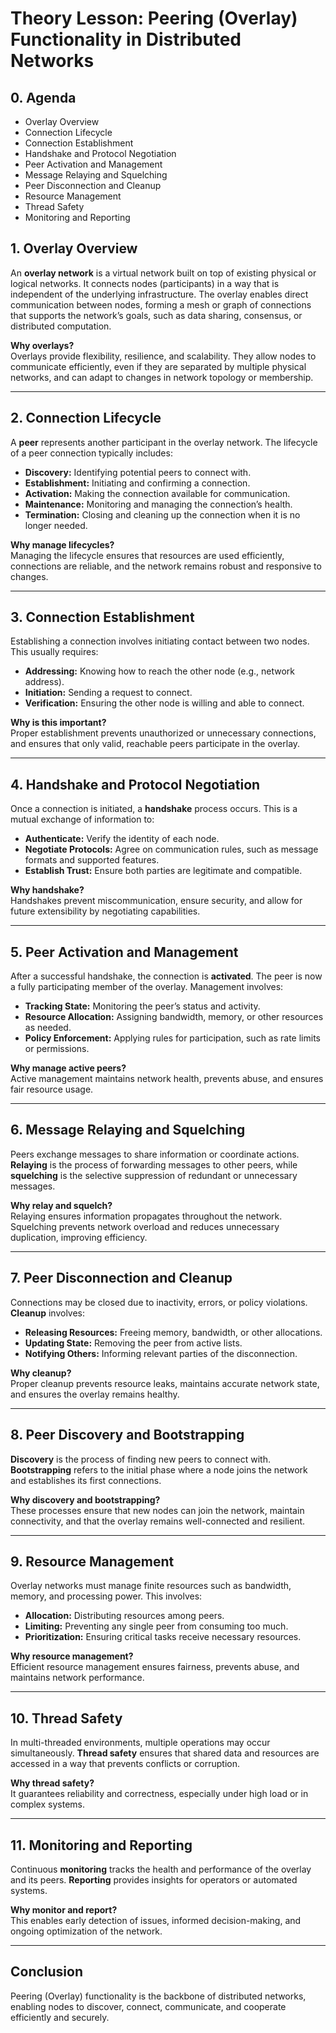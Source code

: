 # Theory Lesson: Peering (Overlay) Functionality in Distributed Networks

## 0. Agenda

- Overlay Overview
- Connection Lifecycle
- Connection Establishment
- Handshake and Protocol Negotiation
- Peer Activation and Management
- Message Relaying and Squelching
- Peer Disconnection and Cleanup
- Resource Management
- Thread Safety
- Monitoring and Reporting

## 1. Overlay Overview

An **overlay network** is a virtual network built on top of existing physical or logical networks. It connects nodes (participants) in a way that is independent of the underlying infrastructure. The overlay enables direct communication between nodes, forming a mesh or graph of connections that supports the network’s goals, such as data sharing, consensus, or distributed computation.

**Why overlays?**  
Overlays provide flexibility, resilience, and scalability. They allow nodes to communicate efficiently, even if they are separated by multiple physical networks, and can adapt to changes in network topology or membership.

---

## 2. Connection Lifecycle

A **peer** represents another participant in the overlay network. The lifecycle of a peer connection typically includes:

- **Discovery:** Identifying potential peers to connect with.
- **Establishment:** Initiating and confirming a connection.
- **Activation:** Making the connection available for communication.
- **Maintenance:** Monitoring and managing the connection’s health.
- **Termination:** Closing and cleaning up the connection when it is no longer needed.

**Why manage lifecycles?**  
Managing the lifecycle ensures that resources are used efficiently, connections are reliable, and the network remains robust and responsive to changes.

---

## 3. Connection Establishment

Establishing a connection involves initiating contact between two nodes. This usually requires:

- **Addressing:** Knowing how to reach the other node (e.g., network address).
- **Initiation:** Sending a request to connect.
- **Verification:** Ensuring the other node is willing and able to connect.

**Why is this important?**  
Proper establishment prevents unauthorized or unnecessary connections, and ensures that only valid, reachable peers participate in the overlay.

---

## 4. Handshake and Protocol Negotiation

Once a connection is initiated, a **handshake** process occurs. This is a mutual exchange of information to:

- **Authenticate:** Verify the identity of each node.
- **Negotiate Protocols:** Agree on communication rules, such as message formats and supported features.
- **Establish Trust:** Ensure both parties are legitimate and compatible.

**Why handshake?**  
Handshakes prevent miscommunication, ensure security, and allow for future extensibility by negotiating capabilities.

---

## 5. Peer Activation and Management

After a successful handshake, the connection is **activated**. The peer is now a fully participating member of the overlay. Management involves:

- **Tracking State:** Monitoring the peer’s status and activity.
- **Resource Allocation:** Assigning bandwidth, memory, or other resources as needed.
- **Policy Enforcement:** Applying rules for participation, such as rate limits or permissions.

**Why manage active peers?**  
Active management maintains network health, prevents abuse, and ensures fair resource usage.

---

## 6. Message Relaying and Squelching

Peers exchange messages to share information or coordinate actions. **Relaying** is the process of forwarding messages to other peers, while **squelching** is the selective suppression of redundant or unnecessary messages.

**Why relay and squelch?**  
Relaying ensures information propagates throughout the network. Squelching prevents network overload and reduces unnecessary duplication, improving efficiency.

---

## 7. Peer Disconnection and Cleanup

Connections may be closed due to inactivity, errors, or policy violations. **Cleanup** involves:

- **Releasing Resources:** Freeing memory, bandwidth, or other allocations.
- **Updating State:** Removing the peer from active lists.
- **Notifying Others:** Informing relevant parties of the disconnection.

**Why cleanup?**  
Proper cleanup prevents resource leaks, maintains accurate network state, and ensures the overlay remains healthy.

---

## 8. Peer Discovery and Bootstrapping

**Discovery** is the process of finding new peers to connect with. **Bootstrapping** refers to the initial phase where a node joins the network and establishes its first connections.

**Why discovery and bootstrapping?**  
These processes ensure that new nodes can join the network, maintain connectivity, and that the overlay remains well-connected and resilient.

---

## 9. Resource Management

Overlay networks must manage finite resources such as bandwidth, memory, and processing power. This involves:

- **Allocation:** Distributing resources among peers.
- **Limiting:** Preventing any single peer from consuming too much.
- **Prioritization:** Ensuring critical tasks receive necessary resources.

**Why resource management?**  
Efficient resource management ensures fairness, prevents abuse, and maintains network performance.

---

## 10. Thread Safety

In multi-threaded environments, multiple operations may occur simultaneously. **Thread safety** ensures that shared data and resources are accessed in a way that prevents conflicts or corruption.

**Why thread safety?**  
It guarantees reliability and correctness, especially under high load or in complex systems.

---

## 11. Monitoring and Reporting

Continuous **monitoring** tracks the health and performance of the overlay and its peers. **Reporting** provides insights for operators or automated systems.

**Why monitor and report?**  
This enables early detection of issues, informed decision-making, and ongoing optimization of the network.

---

## Conclusion

Peering (Overlay) functionality is the backbone of distributed networks, enabling nodes to discover, connect, communicate, and cooperate efficiently and securely.